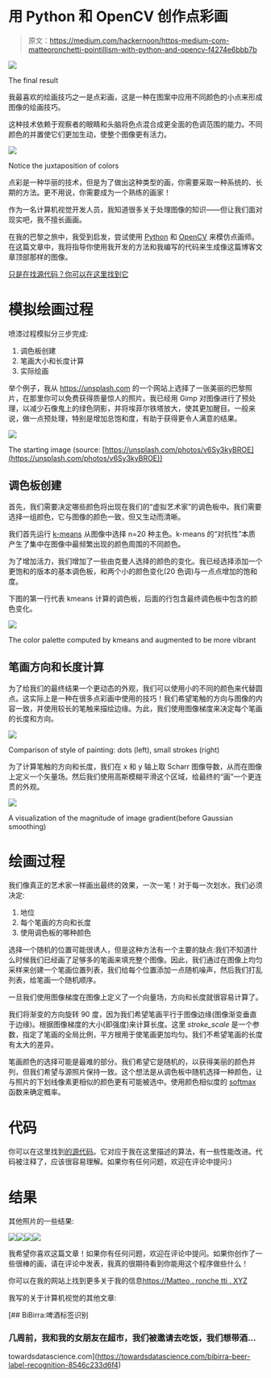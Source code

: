 # 用 Python 和 OpenCV 创作点彩画

> 原文：<https://medium.com/hackernoon/https-medium-com-matteoronchetti-pointillism-with-python-and-opencv-f4274e6bbb7b>

![](img/0d7c43a7e1b8fe4b0e26e2e3fa15861e.png)

The final result

我最喜欢的绘画技巧之一是点彩画，这是一种在图案中应用不同颜色的小点来形成图像的绘画技巧。

这种技术依赖于观察者的眼睛和头脑将色点混合成更全面的色调范围的能力。不同颜色的并置使它们更加生动，使整个图像更有活力。

![](img/3342c59dd857cf4010ae30b5a9614268.png)

Notice the juxtaposition of colors

点彩是一种华丽的技术，但是为了做出这种类型的画，你需要采取一种系统的、长期的方法。更不用说，你需要成为一个熟练的画家！

作为一名计算机视觉开发人员，我知道很多关于处理图像的知识——但让我们面对现实吧，我不擅长画画。

在我的巴黎之旅中，我受到启发，尝试使用 [Python](https://hackernoon.com/tagged/python) 和 [OpenCV](https://hackernoon.com/tagged/opencv) 来模仿点画师。在这篇文章中，我将指导你使用我开发的方法和我编写的代码来生成像这篇博客文章顶部那样的图像。

[只是在找源代码？你可以在这里找到它](https://github.com/matteo-ronchetti/Pointillism)

# 模拟绘画过程

喷漆过程模拟分三步完成:

1.  调色板创建
2.  笔画大小和长度计算
3.  实际绘画

举个例子，我从 https://unsplash.com 的一个网站上选择了一张美丽的巴黎照片，在那里你可以免费获得质量惊人的照片。我已经用 Gimp 对图像进行了预处理，以减少石像鬼上的绿色阴影，并将埃菲尔铁塔放大，使其更加醒目。一般来说，做一点预处理，特别是增加总饱和度，有助于获得更令人满意的结果。

![](img/d4cd0d34ccc970090d4e79776c07a5ef.png)

The starting image (source: [https://unsplash.com/photos/v6Sy3kyBROE](https://unsplash.com/photos/v6Sy3kyBROE))

## 调色板创建

首先，我们需要决定哪些颜色将出现在我们的“虚拟艺术家”的调色板中。我们需要选择一组颜色，它与图像的颜色一致，但又生动而清晰。

我们首先运行 [k-means](https://en.wikipedia.org/wiki/K-means_clustering) 从图像中选择 n=20 种主色。k-means 的“对抗性”本质产生了集中在图像中最频繁出现的颜色周围的不同颜色。

为了增加活力，我们增加了一些由克曼人选择的颜色的变化。我已经选择添加一个更饱和的版本的基本调色板，和两个小的颜色变化(20 色调)与一点点增加的饱和度。

下图的第一行代表 kmeans 计算的调色板，后面的行包含最终调色板中包含的颜色变化。

![](img/25316b864fdd59cf887992c3f97afb33.png)

The color palette computed by kmeans and augmented to be more vibrant

## 笔画方向和长度计算

为了给我们的最终结果一个更动态的外观，我们可以使用小的不同的颜色来代替圆点。这实际上是一种在很多点彩画中使用的技巧！我们希望笔触的方向与图像的内容一致，并使用较长的笔触来描绘边缘。为此，我们使用图像梯度来决定每个笔画的长度和方向。

![](img/cc40b1bca90cd819485f9dc86d91860d.png)

Comparison of style of painting: dots (left), small strokes (right)

为了计算笔触的方向和长度，我们在 x 和 y 轴上取 Scharr 图像导数，从而在图像上定义一个矢量场。然后我们使用高斯模糊平滑这个区域，给最终的“画”一个更连贯的外观。

![](img/8aad39b7953f638344be64cd03d9612f.png)

A visualization of the magnitude of image gradient(before Gaussian smoothing)

# 绘画过程

我们像真正的艺术家一样画出最终的效果，一次一笔！对于每一次划水，我们必须决定:

1.  地位
2.  每个笔画的方向和长度
3.  使用调色板的哪种颜色

选择一个随机的位置可能很诱人，但是这种方法有一个主要的缺点:我们不知道什么时候我们已经画了足够多的笔画来填充整个图像。因此，我们通过在图像上均匀采样来创建一个笔画位置列表，我们给每个位置添加一点随机噪声，然后我们打乱列表，给笔画一个随机顺序。

一旦我们使用图像梯度在图像上定义了一个向量场，方向和长度就很容易计算了。

我们将渐变的方向旋转 90 度，因为我们希望笔画平行于图像边缘(图像渐变垂直于边缘)。根据图像梯度的大小(即强度)来计算长度。这里 *stroke_scale* 是一个参数，指定了笔画的全局比例，平方根用于使笔画更加均匀。我们不希望笔画的长度有太大的差异。

笔画颜色的选择可能是最难的部分。我们希望它是随机的，以获得美丽的颜色并列，但我们希望与源照片保持一致。这个想法是从调色板中随机选择一种颜色，让与照片的下划线像素更相似的颜色更有可能被选中。使用颜色相似度的 [softmax](https://en.wikipedia.org/wiki/Softmax_function) 函数来确定概率。

# 代码

你可以在这里找到[的源代码](https://github.com/matteo-ronchetti/Pointillism)。它对应于我在这里描述的算法，有一些性能改进。代码被注释了，应该很容易理解。如果你有任何问题，欢迎在评论中提问:)

# 结果

其他照片的一些结果:

![](img/9d150bdef3c2da82dcfdd90e349145c9.png)![](img/060953499547e1846dc6b04ef07c647b.png)![](img/6f499f1e875147f514f2311a94fa4012.png)![](img/b97697e89c3fc10daa63104b89bb4c28.png)

我希望你喜欢这篇文章！如果你有任何问题，欢迎在评论中提问。如果你创作了一些很棒的画，请在评论中发表，我真的很期待看到你能用这个程序做些什么！

你可以在我的网站上找到更多关于我的信息[https://Matteo . ronche tti . XYZ](https://matteo.ronchetti.xyz)

我写的关于计算机视觉的其他文章:

[](https://towardsdatascience.com/bibirra-beer-label-recognition-8546c233d6f4) [## BiBirra:啤酒标签识别

### 几周前，我和我的女朋友在超市，我们被邀请去吃饭，我们想带酒…

towardsdatascience.com](https://towardsdatascience.com/bibirra-beer-label-recognition-8546c233d6f4)